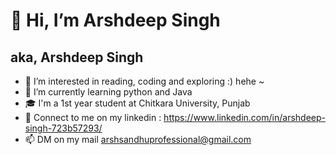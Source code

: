 # 👋 Hi, I’m Arshdeep Singh 
## aka, Arshdeep Singh
- 👀 I’m interested in reading, coding and exploring :) hehe ~
- 🌱 I’m currently learning python and Java
- 🎓 I'm a 1st year student at Chitkara University, Punjab 
- 💞️ Connect to me on my linkedin : https://www.linkedin.com/in/arshdeep-singh-723b57293/
- 📫 DM on my mail arshsandhuprofessional@gmail.com

<!---
Aiyaret-Sandhu/Aiyaret-Sandhu is a ✨ special ✨ repository because its `README.md` (this file) appears on your GitHub profile.
You can click the Preview link to take a look at your changes.
--->
